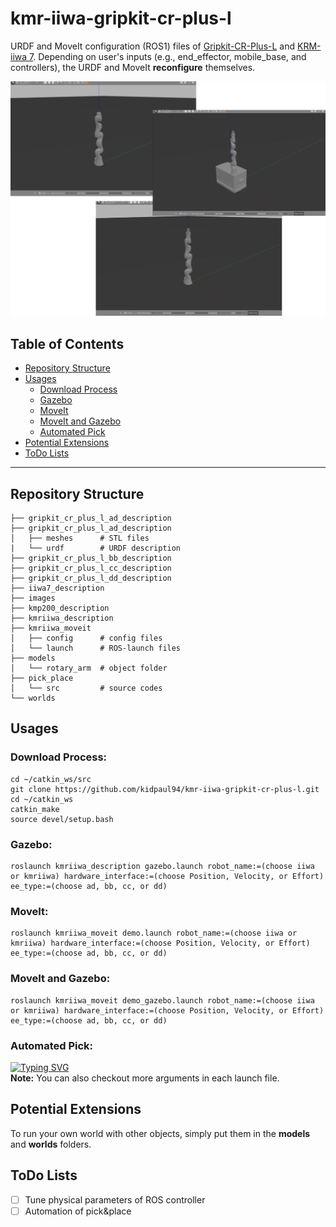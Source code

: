 # kmr-iiwa-gripkit-cr-plus-l
URDF and MoveIt configuration (ROS1) files of [Gripkit-CR-Plus-L](https://weiss-robotics.com/gripkit/) and [KRM-iiwa 7](https://www.kuka.com/en-us/products/mobility/mobile-robot-systems/kmr-iiwa). Depending on user's inputs (e.g., end_effector, mobile_base, and controllers), the URDF and MoveIt **reconfigure** themselves.

![Example 0](./images/demo.png)

## Table of Contents

- [Repository Structure](#repository-structure)
- [Usages](#usages)
    - [Download Process](#download-process)
    - [Gazebo](#gazebo)
    - [MoveIt](#moveit)
    - [MoveIt and Gazebo](#moveit-and-gazebo)
    - [Automated Pick](#automated-pick)
- [Potential Extensions](#potential-extensions)
- [ToDo Lists](#todo-lists)

---

## Repository Structure
    ├── gripkit_cr_plus_l_ad_description
    ├── gripkit_cr_plus_l_ad_description
    │   ├── meshes      # STL files
    |   └── urdf        # URDF description
    ├── gripkit_cr_plus_l_bb_description
    ├── gripkit_cr_plus_l_cc_description
    ├── gripkit_cr_plus_l_dd_description
    ├── iiwa7_description
    ├── images              
    ├── kmp200_description
    ├── kmriiwa_description  
    ├── kmriiwa_moveit
    │   ├── config      # config files
    │   └── launch      # ROS-launch files
    ├── models
    │   └── rotary_arm  # object folder
    ├── pick_place
    │   └── src         # source codes
    └── worlds

## Usages

### Download Process:

    cd ~/catkin_ws/src
    git clone https://github.com/kidpaul94/kmr-iiwa-gripkit-cr-plus-l.git
    cd ~/catkin_ws
    catkin_make
    source devel/setup.bash
    
### Gazebo:

    roslaunch kmriiwa_description gazebo.launch robot_name:=(choose iiwa or kmriiwa) hardware_interface:=(choose Position, Velocity, or Effort) ee_type:=(choose ad, bb, cc, or dd)
    
### MoveIt:

    roslaunch kmriiwa_moveit demo.launch robot_name:=(choose iiwa or kmriiwa) hardware_interface:=(choose Position, Velocity, or Effort) ee_type:=(choose ad, bb, cc, or dd)

### MoveIt and Gazebo:

    roslaunch kmriiwa_moveit demo_gazebo.launch robot_name:=(choose iiwa or kmriiwa) hardware_interface:=(choose Position, Velocity, or Effort) ee_type:=(choose ad, bb, cc, or dd)

### Automated Pick:

<a href="https://git.io/typing-svg"><img src="https://readme-typing-svg.demolab.com?font=Anton&size=29&pause=1000&color=F70000&width=435&lines=TO+BE+CONTINUE" alt="Typing SVG" />
</a>
</br>
**Note:** You can also checkout more arguments in each launch file.

## Potential Extensions
To run your own world with other objects, simply put them in the **models** and **worlds** folders.

## ToDo Lists
- [ ] Tune physical parameters of ROS controller
- [ ] Automation of pick&place
